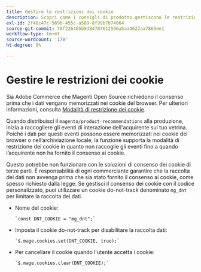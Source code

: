 ```yaml
---
title: Gestire le restrizioni dei cookie
description: Scopri come i consigli di prodotto gestiscono le restrizioni dei cookie.
exl-id: 2f48c47c-569b-455c-a589-8f99b7b74064
source-git-commit: 78f226465b9d84707612596a5aa4622aa7869ee1
workflow-type: tm+mt
source-wordcount: '170'
ht-degree: 0%

---
```


# Gestire le restrizioni dei cookie

Sia Adobe Commerce che Magenti Open Source richiedono il consenso prima che i dati vengano memorizzati nei cookie del browser. Per ulteriori informazioni, consulta [Modalità di restrizione dei cookie](https://experienceleague.adobe.com/docs/commerce-admin/start/compliance/privacy/compliance-cookie-law.html).

Quando distribuisci il `magento/product-recommendations` alla produzione, inizia a raccogliere gli eventi di interazione dell&#39;acquirente sul tuo vetrina. Poiché i dati per questi eventi possono essere memorizzati nei cookie del browser o nell’archiviazione locale, la funzione supporta la modalità di restrizione dei cookie in quanto non raccoglie gli eventi fino a quando l’acquirente non ha fornito il consenso ai cookie.

Questo potrebbe non funzionare con le soluzioni di consenso dei cookie di terze parti. È responsabilità di ogni commerciante garantire che la raccolta dei dati non avvenga prima che sia stato fornito il consenso ai cookie, come spesso richiesto dalla legge. Se gestisci il consenso dei cookie con il codice personalizzato, puoi utilizzare un cookie do-not-track denominato `mg_dnt` per limitare la raccolta dei dati.

- Nome del cookie:

   ```text
   `const DNT_COOKIE = "mg_dnt";`
   ```

- Imposta il cookie do-not-track per disabilitare la raccolta dati:

   ```text
   `$.mage.cookies.set(DNT_COOKIE, true);`
   ```

- Per cancellare il cookie quando l&#39;utente accetta i cookie:

   ```text
   `$.mage.cookies.clear(DNT_COOKIE);`
   ```

